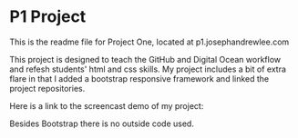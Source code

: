# P1 Project

This is the readme file for Project One, located at p1.josephandrewlee.com

This project is designed to teach the GitHub and Digital Ocean workflow and refesh students' html and css skills. My project includes a bit of extra flare in that I added a bootstrap responsive framework and linked the project repositories.

Here is a link to the screencast demo of my project: 

Besides Bootstrap there is no outside code used.
